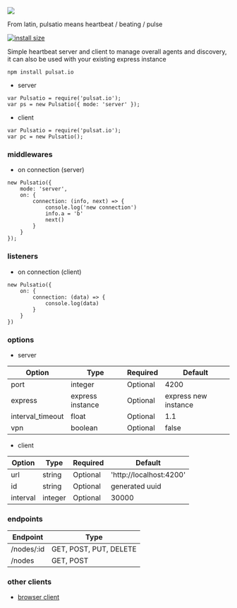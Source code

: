 <img src="https://github.com/roquef/pulsat.io/blob/master/pulsat.io.png?raw=true"></img>

From latin, pulsatio means heartbeat / beating / pulse

[![install size](https://packagephobia.now.sh/badge?p=pulsat.io)](https://packagephobia.now.sh/result?p=pulsat.io)


Simple heartbeat server and client to manage overall agents and discovery, it can also be used with your existing express instance

```
npm install pulsat.io
```

- server
```
var Pulsatio = require('pulsat.io');
var ps = new Pulsatio({ mode: 'server' });
```

- client 
```
var Pulsatio = require('pulsat.io');
var pc = new Pulsatio();
```

### middlewares
- on connection (server)
```
new Pulsatio({
    mode: 'server',
    on: {
        connection: (info, next) => {
            console.log('new connection')
            info.a = 'b'
            next()
        }
    }
});
```

### listeners
- on connection (client)
```
new Pulsatio({
    on: {
        connection: (data) => {
            console.log(data)
        }
    }
})
```

### options 
- server

| Option  | Type | Required | Default |
| ------------- | ------------- | ------------- | ------------- |
| port  | integer  | Optional | 4200 |
| express | express instance  | Optional | express new instance |
| interval_timeout | float  | Optional | 1.1 |
| vpn | boolean  | Optional | false |

- client

| Option  | Type | Required | Default |
| ------------- | ------------- | ------------- | ------------- |
| url  | string  | Optional | 'http://localhost:4200' |
| id  | string  | Optional | generated uuid |
| interval | integer | Optional | 30000 |


### endpoints

| Endpoint | Type |
| ------------- | ------------- |
| /nodes/:id | GET, POST, PUT, DELETE |
| /nodes | GET, POST |

### other clients
- [browser client](https://github.com/roquef/pulsat.io-js)
